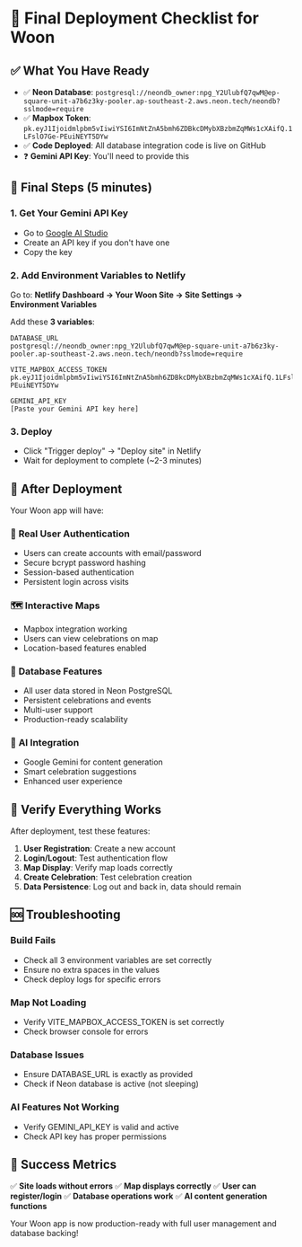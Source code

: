 # 🚀 Final Deployment Checklist for Woon

## ✅ What You Have Ready

- ✅ **Neon Database**: `postgresql://neondb_owner:npg_Y2UlubfQ7qwM@ep-square-unit-a7b6z3ky-pooler.ap-southeast-2.aws.neon.tech/neondb?sslmode=require`
- ✅ **Mapbox Token**: `pk.eyJ1Ijoidmlpbm5vIiwiYSI6ImNtZnA5bmh6ZDBkcDMybXBzbmZqMWs1cXAifQ.1LFslO7Ge-PEuiNEYT5DYw`
- ✅ **Code Deployed**: All database integration code is live on GitHub
- ❓ **Gemini API Key**: You'll need to provide this

## 🎯 Final Steps (5 minutes)

### 1. Get Your Gemini API Key
- Go to [Google AI Studio](https://aistudio.google.com/app/apikey)
- Create an API key if you don't have one
- Copy the key

### 2. Add Environment Variables to Netlify
Go to: **Netlify Dashboard → Your Woon Site → Site Settings → Environment Variables**

Add these **3 variables**:

```
DATABASE_URL
postgresql://neondb_owner:npg_Y2UlubfQ7qwM@ep-square-unit-a7b6z3ky-pooler.ap-southeast-2.aws.neon.tech/neondb?sslmode=require

VITE_MAPBOX_ACCESS_TOKEN
pk.eyJ1Ijoidmlpbm5vIiwiYSI6ImNtZnA5bmh6ZDBkcDMybXBzbmZqMWs1cXAifQ.1LFslO7Ge-PEuiNEYT5DYw

GEMINI_API_KEY
[Paste your Gemini API key here]
```

### 3. Deploy
- Click "Trigger deploy" → "Deploy site" in Netlify
- Wait for deployment to complete (~2-3 minutes)

## 🎉 After Deployment

Your Woon app will have:

### 🔐 **Real User Authentication**
- Users can create accounts with email/password
- Secure bcrypt password hashing
- Session-based authentication
- Persistent login across visits

### 🗺️ **Interactive Maps**
- Mapbox integration working
- Users can view celebrations on map
- Location-based features enabled

### 💾 **Database Features**
- All user data stored in Neon PostgreSQL
- Persistent celebrations and events
- Multi-user support
- Production-ready scalability

### 🤖 **AI Integration**
- Google Gemini for content generation
- Smart celebration suggestions
- Enhanced user experience

## 🔧 Verify Everything Works

After deployment, test these features:

1. **User Registration**: Create a new account
2. **Login/Logout**: Test authentication flow
3. **Map Display**: Verify map loads correctly
4. **Create Celebration**: Test celebration creation
5. **Data Persistence**: Log out and back in, data should remain

## 🆘 Troubleshooting

### Build Fails
- Check all 3 environment variables are set correctly
- Ensure no extra spaces in the values
- Check deploy logs for specific errors

### Map Not Loading
- Verify VITE_MAPBOX_ACCESS_TOKEN is set correctly
- Check browser console for errors

### Database Issues
- Ensure DATABASE_URL is exactly as provided
- Check if Neon database is active (not sleeping)

### AI Features Not Working
- Verify GEMINI_API_KEY is valid and active
- Check API key has proper permissions

## 🎯 Success Metrics

✅ **Site loads without errors**
✅ **Map displays correctly**
✅ **User can register/login**
✅ **Database operations work**
✅ **AI content generation functions**

Your Woon app is now production-ready with full user management and database backing!